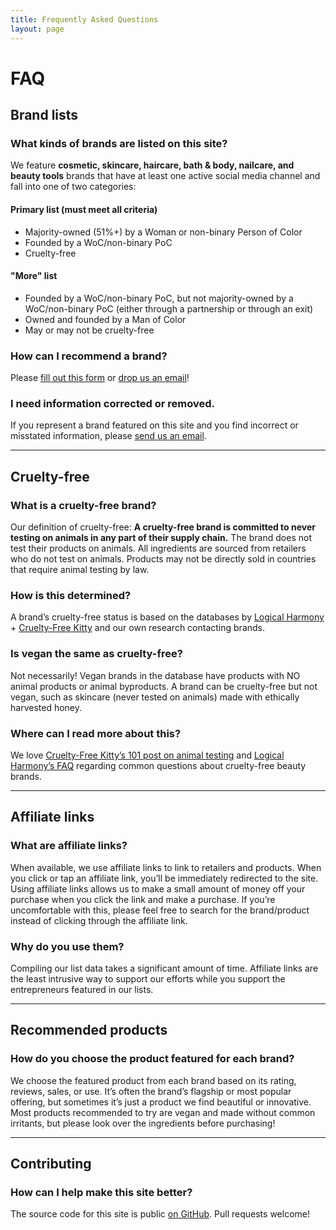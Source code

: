 ```yaml
---
title: Frequently Asked Questions
layout: page
---
```


# FAQ

## Brand lists

### What kinds of brands are listed on this site?
We feature **cosmetic, skincare, haircare, bath & body, nailcare, and beauty tools** brands that have at least one active social media channel and fall into one of two categories:

#### Primary list (must meet all criteria)
* Majority-owned (51%+) by a Woman or non-binary Person of Color
* Founded by a WoC/non-binary PoC
* Cruelty-free

#### "More" list
* Founded by a WoC/non-binary PoC, but not majority-owned by a WoC/non-binary PoC (either through a partnership or through an exit)
* Owned and founded by a Man of Color
* May or may not be cruelty-free

### How can I recommend a brand?
Please [fill out this form](https://goo.gl/forms/JaJgloVDdTACgWXV2) or [drop us an email](mailto:submit@beautyundercapitalism.com)!

### I need information corrected or removed.
If you represent a brand featured on this site and you find incorrect or misstated information, please <a href="mailto:problem@beautyundercapitalism.com">send us an email</a>.

---

## Cruelty-free

### What is a cruelty-free brand?
Our definition of cruelty-free: **A cruelty-free brand is committed to never testing on animals in any part of their supply chain.** The brand does not test their products on animals. All ingredients are sourced from retailers who do not test on animals. Products may not be directly sold in countries that require animal testing by law.

### How is this determined?
A brand’s cruelty-free status is based on the databases by [Logical Harmony](http://logicalharmony.net/cruelty-free-vegan-brand-list) + [Cruelty-Free Kitty](https://www.crueltyfreekitty.com/) and our own research contacting brands.

### Is vegan the same as cruelty-free?
Not necessarily! Vegan brands in the database have products with NO animal products or animal byproducts. A brand can be cruelty-free but not vegan, such as skincare (never tested on animals) made with ethically harvested honey.

### Where can I read more about this?
We love [Cruelty-Free Kitty’s 101 post on animal testing](https://www.crueltyfreekitty.com/cruelty-free-101/the-revolution/) and [Logical Harmony’s FAQ](https://logicalharmony.net/faq/) regarding common questions about cruelty-free beauty brands.

---

## Affiliate links

### What are affiliate links?
When available, we use affiliate links to link to retailers and products. When you click or tap an affiliate link, you’ll be immediately redirected to the site. Using affiliate links allows us to make a small amount of money off your purchase when you click the link and make a purchase. If you’re uncomfortable with this, please feel free to search for the brand/product instead of clicking through the affiliate link.

### Why do you use them?
Compiling our list data takes a significant amount of time. Affiliate links are the least intrusive way to support our efforts while you support the entrepreneurs featured in our lists.

---

## Recommended products

### How do you choose the product featured for each brand?
We choose the featured product from each brand based on its rating, reviews, sales, or use. It’s often the brand’s flagship or most popular offering, but sometimes it’s just a product we find beautiful or innovative. Most products recommended to try are vegan and made without common irritants, but please look over the ingredients before purchasing!

---

## Contributing

### How can I help make this site better?
The source code for this site is public [on GitHub](https://github.com/skullface/beauty-under-capitalism). Pull requests welcome!
